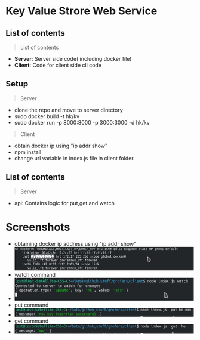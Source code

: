 # Key Value Strore Web Service
## List of contents
> List of contents
- **Server**: Server side code( including docker file)
- **Client**: Code for client side cli code
## Setup
> Server
- clone the repo and move to server directory
- sudo docker build -t hk/kv
- sudo docker run -p 8000:8000 -p 3000:3000 -d hk/kv

> Client
- obtain docker ip using "ip addr show"
- npm install
- change url variable in index.js file in client folder.
## List of contents
> Server
- api: Contains logic for put,get and watch
# Screenshots
- obtaining docker ip address using "ip addr show"
![alt text](./screenshots/s4.png)
- watch command
- ![alt text](./screenshots/s1.png)
- put command
- ![alt text](./screenshots/s2.png)
- get command
- ![alt text](./screenshots/s3.png)
